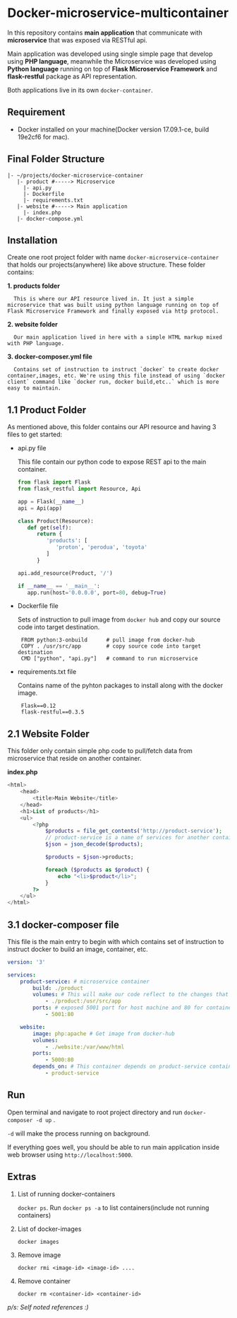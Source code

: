 # Docker-microservice-multicontainer

In this repository contains **main application** that communicate with **microservice** that was exposed via RESTful api.

Main application was developed using single simple page that develop using **PHP language**, meanwhile the Microservice was developed using **Python language** running on top of **Flask Microservice Framework** and **flask-restful** package as API representation.

Both applications live in its own `docker-container`.

## Requirement
 - Docker installed on your machine(Docker version 17.09.1-ce, build 19e2cf6 for mac).
 
## Final Folder Structure

```
|- ~/projects/docker-microservice-container
   |- product #-----> Microservice
     |- api.py
     |- Dockerfile
     |- requirements.txt
   |- website #-----> Main application
     |- index.php
   |- docker-compose.yml  
```

## Installation

Create one root project folder with name `docker-microservice-container` that holds our projects(anywhere) like above structure. These folder contains:
   
   **1. products folder**
      
      This is where our API resource lived in. It just a simple microservice that was built using python language running on top of Flask Microservice Framework and finally exposed via http protocol.
      
   **2. website folder**
      
      Our main application lived in here with a simple HTML markup mixed with PHP language.
      
   **3. docker-composer.yml file**
      
      Contains set of instruction to instruct `docker` to create docker container,images, etc. We're using this file instead of using `docker client` command like `docker run, docker build,etc..` which is more easy to maintain. 
      
## 1.1 Product Folder

As mentioned above, this folder contains our API resource and having 3 files to get started:

   - api.py file
   
     This file contain our python code to expose REST api to the main container.
     
     ```python
     from flask import Flask
     from flask_restful import Resource, Api
     
     app = Flask(__name__)
     api = Api(app)
     
     class Product(Resource):
        def get(self):
           return {
              'products': [
                 'proton', 'perodua', 'toyota'
              ]
           }
     
     api.add_resource(Product, '/')
     
     if __name__ == '__main__':
        app.run(host='0.0.0.0', port=80, debug=True)
     ```
     
   - Dockerfile file
     
     Sets of instruction to pull image from `docker hub` and copy our source code into target destination.
     
     ```
      FROM python:3-onbuild      # pull image from docker-hub    
      COPY . /usr/src/app        # copy source code into target destination   
      CMD ["python", "api.py"]   # command to run microservice
     ```
     
   - requirements.txt file
     
     Contains name of the pyhton packages to install along with the docker image.
     
     ```
      Flask==0.12
      flask-restful==0.3.5
     ```
     
## 2.1 Website Folder
     
This folder only contain simple php code to pull/fetch data from microservice that reside on another container.

**index.php**

```php
<html>
    <head>
        <title>Main Website</title>
    </head>
    <h1>List of products</h1>
    <ul>
        <?php
            $products = file_get_contents('http://product-service');
            // product-service is a name of services for another container.
            $json = json_decode($products);

            $products = $json->products;

            foreach ($products as $product) {
                echo "<li>$product</li>";
            }
        ?>
    </ul>
</html>
```

## 3.1 docker-composer file
     
This file is the main entry to begin with which contains set of instruction to instruct docker to build an image, container, etc.
     
```yaml
version: '3'

services:
    product-service: # microservice container
        build: ./product
        volumes: # This will make our code reflect to the changes that was made inside text editor.
            - ./product:/usr/src/app
        ports: # exposed 5001 port for host machine and 80 for container.
            - 5001:80

    website:
        image: php:apache # Get image from docker-hub
        volumes:
            - ./website:/var/www/html
        ports:
            - 5000:80
        depends_on: # This container depends on product-service container
            - product-service
```     


## Run

Open terminal and navigate to root project directory and run `docker-composer -d up` . 

`-d` will make the process running on background.

If everything goes well, you should be able to run main application inside web browser using `http://localhost:5000`.

## Extras

1. List of running docker-containers

   `docker ps`. Run `docker ps -a` to list containers(include not running containers)
   
2. List of docker-images   
 
   `docker images`
   
3. Remove image
   
   `docker rmi <image-id> <image-id> ....`
   
4. Remove container

   `docker rm <container-id> <container-id>`
   

*p/s: Self noted references :)*